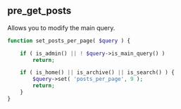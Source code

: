 ##  pre_get_posts

Allows you to modify the main query.

```php
function set_posts_per_page( $query ) {

	if ( is_admin() || ! $query->is_main_query() )
		return;

	if ( is_home() || is_archive() || is_search() ) {
		$query->set( 'posts_per_page', 9 );
		return;
	}
}
```
